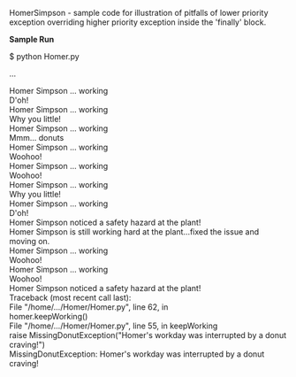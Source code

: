 HomerSimpson - sample code for illustration of pitfalls of lower priority exception overriding higher priority exception inside the 'finally' block.

<b> Sample Run</b>

$ python Homer.py  

...

Homer Simpson ... working  
D'oh!  
Homer Simpson ... working  
Why you little!  
Homer Simpson ... working  
Mmm... donuts  
Homer Simpson ... working  
Woohoo!  
Homer Simpson ... working  
Woohoo!  
Homer Simpson ... working  
Why you little!  
Homer Simpson ... working  
D'oh!  
Homer Simpson noticed a safety hazard at the plant!  
Homer Simpson is still working hard at the plant...fixed the issue and moving on.  
Homer Simpson ... working  
Woohoo!  
Homer Simpson ... working  
Woohoo!  
Homer Simpson noticed a safety hazard at the plant!  
Traceback (most recent call last):  
  File "/home/.../Homer/Homer.py", line 62, in <module>  
    homer.keepWorking()  
  File "/home/.../Homer/Homer.py", line 55, in keepWorking  
    raise MissingDonutException("Homer's workday was interrupted by a donut craving!")  
MissingDonutException: Homer's workday was interrupted by a donut craving!  
